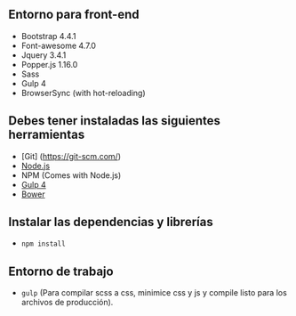 ## Entorno para front-end 
- Bootstrap 4.4.1
- Font-awesome 4.7.0
- Jquery 3.4.1
- Popper.js 1.16.0
- Sass
- Gulp 4 
- BrowserSync (with hot-reloading)

## Debes tener instaladas las siguientes herramientas
- [Git] (https://git-scm.com/)
- [Node.js](https://nodejs.org/en/download/ "Node Js")
-  NPM (Comes with Node.js)
- [Gulp 4](https://gulpjs.com/ "Gulp")
- [Bower](https://bower.io/)

## Instalar las dependencias y librerías
-	`npm install`

## Entorno de trabajo
- `gulp` (Para compilar scss a css, minimice css y js y compile listo para los archivos de producción).

